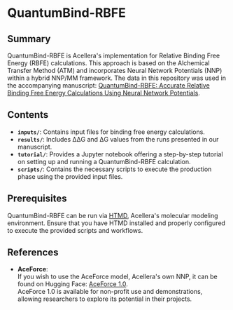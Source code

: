# QuantumBind-RBFE

## Summary

QuantumBind-RBFE is Acellera's implementation for Relative Binding Free Energy (RBFE) calculations. This approach is based on the Alchemical Transfer Method (ATM) and incorporates Neural Network Potentials (NNP) within a hybrid NNP/MM framework. The data in this repository was used in the accompanying manuscript: [QuantumBind-RBFE: Accurate Relative Binding Free Energy Calculations Using Neural Network Potentials](https://arxiv.org/abs/2501.01811).

## Contents

- **`inputs/`**: Contains input files for binding free energy calculations.
- **`results/`**: Includes ΔΔG and ΔG values from the runs presented in our manuscript.
- **`tutorial/`**: Provides a Jupyter notebook offering a step-by-step tutorial on setting up and running a QuantumBind-RBFE calculation.
- **`scripts/`**: Contains the necessary scripts to execute the production phase using the provided input files.

## Prerequisites

QuantumBind-RBFE can be run via [HTMD](https://software.acellera.com/htmd/index.html), Acellera's molecular modeling environment. Ensure that you have HTMD installed and properly configured to execute the provided scripts and workflows.

## References

- **AceForce**:  
  If you wish to use the AceForce model, Acellera's own NNP, it can be found on Hugging Face: [AceForce 1.0](https://huggingface.co/Acellera/AceForce-1.0).  
  AceForce 1.0 is available for non-profit use and demonstrations, allowing researchers to explore its potential in their projects.

